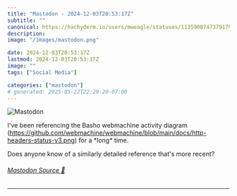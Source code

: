 ```yaml
---
title: "Mastodon - 2024-12-03T20:53:17Z"
subtitle: ""
canonical: https://hachyderm.io/users/mweagle/statuses/113590874737917922
description:
image: "/images/mastodon.png"

date: 2024-12-03T20:53:17Z
lastmod: 2024-12-03T20:53:17Z
image: ""
tags: ["Social Media"]

categories: ["mastodon"]
# generated: 2025-05-22T22:29:20-07:00
---
```

![Mastodon](/images/mastodon.png)

<p>I&#39;ve been referencing the Basho webmachine activity diagram (<a href="https://github.com/webmachine/webmachine/blob/main/docs/http-headers-status-v3.png" target="_blank" rel="nofollow noopener noreferrer" translate="no"><span class="invisible">https://</span><span class="ellipsis">github.com/webmachine/webmachi</span><span class="invisible">ne/blob/main/docs/http-headers-status-v3.png</span></a>) for a *long* time.</p><p>Does anyone know of a similarly detailed reference that&#39;s more recent?</p>


###### [Mastodon Source 🐘](https://hachyderm.io/@mweagle/113590874737917922)

___
